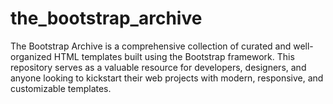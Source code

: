 # the_bootstrap_archive
The Bootstrap Archive is a comprehensive collection of curated and well-organized HTML templates built using the Bootstrap framework. This repository serves as a valuable resource for developers, designers, and anyone looking to kickstart their web projects with modern, responsive, and customizable templates.
